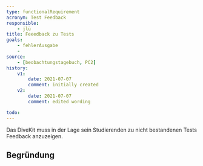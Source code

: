 ```yaml
---
type: functionalRequirement
acronym: Test Feedback
responsible: 
    - jlü
title: Feeedback zu Tests
goals: 
    - fehlerAusgabe
    -
source:
    - [beobachtungstagebuch, PC2]
history:
    v1:
        date: 2021-07-07
        comment: initially created
    v2:
        date: 2021-07-07
        comment: edited wording

todo: 
---
```


Das DiveKit muss in der Lage sein Studierenden zu nicht bestandenen Tests Feedback anzuzeigen.


## Begründung

